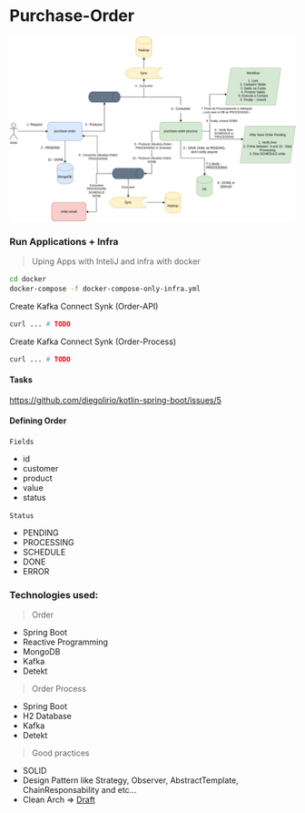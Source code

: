 # Purchase-Order

![](./arch.drawio.png)


### Run Applications + Infra
> Uping Apps with InteliJ and infra with docker
```sh
cd docker
docker-compose -f docker-compose-only-infra.yml
```

Create Kafka Connect Synk (Order-API)

```sh
curl ... # TODO

```

Create Kafka Connect Synk (Order-Process)

```sh
curl ... # TODO

```


#### Tasks

https://github.com/diegolirio/kotlin-spring-boot/issues/5


#### Defining Order

`Fields`
- id
- customer
- product
- value
- status

`Status`
- PENDING
- PROCESSING
- SCHEDULE
- DONE
- ERROR


### Technologies used:

> Order
- Spring Boot
- Reactive Programming
- MongoDB
- Kafka
- Detekt

> Order Process
- Spring Boot
- H2 Database
- Kafka
- Detekt

> Good practices 
- SOLID
- Design Pattern like Strategy, Observer, AbstractTemplate, ChainResponsability and etc...
- Clean Arch => [Draft](https://gist.github.com/diegolirio/256222e51d133fc9358d3b6a54c2e778)